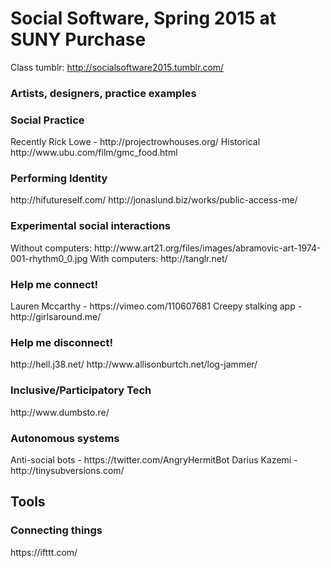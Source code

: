 <h1>Social Software, Spring 2015 at SUNY Purchase</h1>

Class tumblr: http://socialsoftware2015.tumblr.com/

<h3>Artists, designers, practice examples </h3>

<h3>Social Practice</h3>
Recently
Rick Lowe - http://projectrowhouses.org/
Historical
http://www.ubu.com/film/gmc_food.html

<h3>Performing Identity</h3>
http://hifutureself.com/
http://jonaslund.biz/works/public-access-me/

<h3>Experimental social interactions</h3>
Without computers:
http://www.art21.org/files/images/abramovic-art-1974-001-rhythm0_0.jpg
With computers:
http://tanglr.net/

<h3>Help me connect!</h3>
Lauren Mccarthy - https://vimeo.com/110607681
Creepy stalking app - http://girlsaround.me/

<h3>Help me disconnect!</h3>
http://hell.j38.net/
http://www.allisonburtch.net/log-jammer/

<h3>Inclusive/Participatory Tech</h3>
http://www.dumbsto.re/

<h3>Autonomous systems</h3>
Anti-social bots - https://twitter.com/AngryHermitBot
Darius Kazemi - http://tinysubversions.com/

<h2>Tools</h2>

<h3>Connecting things</h3>
https://ifttt.com/


